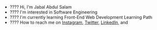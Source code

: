 - ???? Hi, I'm Jabal Abdul Salam
- ???? I'm interested in Software Engineering
- ???? I'm currently learning Front-End Web Development Learning Path
- ???? How to reach me on 
<a href="https://www.instagram.com/ceikdo/" target="_blank">Instagram</a>, 
<a href="https://twitter.com/ceikdo"  target="_blank">Twitter</a>, 
<a href="https://www.linkedin.com/in/jabalabdulsalam/" target="_blank">LinkedIn</a>, and 
 
<!---
jabalabdulsalam is a ✨ special ✨ repository because its `README.md` (this file) appears on your GitHub profile.
You can click the Preview link to take a look at your changes.
--->
